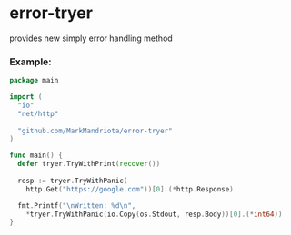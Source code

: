 # error-tryer
provides new simply error handling method

### Example:
```go
package main

import (
  "io"
  "net/http"
  
  "github.com/MarkMandriota/error-tryer"
)

func main() {
  defer tryer.TryWithPrint(recover())
  
  resp := tryer.TryWithPanic(
    http.Get("https://google.com"))[0].(*http.Response)

  fmt.Printf("\nWritten: %d\n", 
    *tryer.TryWithPanic(io.Copy(os.Stdout, resp.Body))[0].(*int64))
}
```
